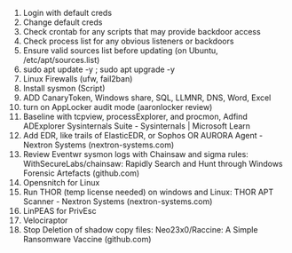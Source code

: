 1. Login with default creds
2. Change default creds
3. Check crontab for any scripts that may provide backdoor access
4. Check process list for any obvious listeners or backdoors
5. Ensure valid sources list before updating (on Ubuntu, /etc/apt/sources.list) 
6. sudo apt update -y ; sudo apt upgrade -y 
7. Linux Firewalls (ufw, fail2ban)
8. Install sysmon (Script)
9. ADD CanaryToken, Windows share, SQL, LLMNR, DNS, Word, Excel
10. turn on AppLocker audit mode (aaronlocker review)
11. Baseline with tcpview, processExplorer, and procmon, Adfind ADExplorer Sysinternals Suite - Sysinternals | Microsoft Learn
12. Add EDR, like trails of ElasticEDR, or Sophos OR AURORA Agent - Nextron Systems (nextron-systems.com)
13. Review Eventwr sysmon logs with Chainsaw and sigma rules: WithSecureLabs/chainsaw: Rapidly Search and Hunt through Windows Forensic Artefacts (github.com)
14. Opensnitch for Linux
15. Run THOR (temp license needed) on windows and Linux: THOR APT Scanner - Nextron Systems (nextron-systems.com)
16. LinPEAS for PrivEsc
17. Velociraptor
18. Stop Deletion of shadow copy files: Neo23x0/Raccine: A Simple Ransomware Vaccine (github.com)

